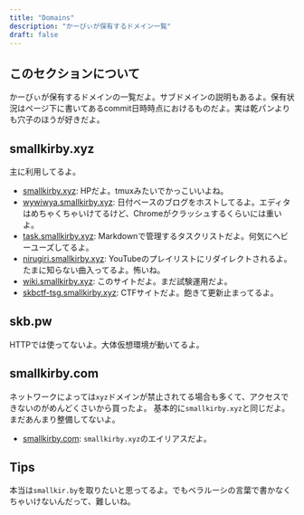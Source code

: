 ```yaml
---
title: "Domains"
description: "かーびぃが保有するドメイン一覧"
draft: false
---
```


## このセクションについて

かーびぃが保有するドメインの一覧だよ。サブドメインの説明もあるよ。保有状況はページ下に書いてあるcommit日時時点におけるものだよ。実は乾パンよりも穴子のほうが好きだよ。

## smallkirby.xyz

主に利用してるよ。

- [smallkirby.xyz](https://smallkirby.xyz): HPだよ。tmuxみたいでかっこいいよね。
- [wywiwya.smallkirby.xyz](https://wywiwya.smallkirby.xyz): 日付ベースのブログをホストしてるよ。エディタはめちゃくちゃいけてるけど、Chromeがクラッシュするくらいには重いよ。
- [task.smallkirby.xyz](https://task.smallkirby.xyz): Markdownで管理するタスクリストだよ。何気にヘビーユーズしてるよ。
- [nirugiri.smallkirby.xyz](https://nirugiri.smallkirby.xyz): YouTubeのプレイリストにリダイレクトされるよ。たまに知らない曲入ってるよ。怖いね。
- [wiki.smallkirby.xyz](https://wiki.smallkirby.xyz): このサイトだよ。まだ試験運用だよ。
- [skbctf-tsg.smallkirby.xyz](https://skbctf-tsg.smallkirby.xyz): CTFサイトだよ。飽きて更新止まってるよ。

## skb.pw

HTTPでは使ってないよ。大体仮想環境が動いてるよ。

## smallkirby.com

ネットワークによっては`xyz`ドメインが禁止されてる場合も多くて、アクセスできないのがめんどくさいから買ったよ。
基本的に`smallkirby.xyz`と同じだよ。
まだあんまり整備してないよ。

- [smallkirby.com](https://smallkirby.com): `smallkirby.xyz`のエイリアスだよ。

## Tips

本当は`smallkir.by`を取りたいと思ってるよ。でもベラルーシの言葉で書かなくちゃいけないんだって、難しいね。
